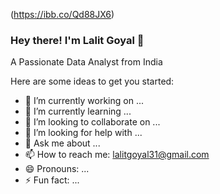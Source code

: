 (https://ibb.co/Qd88JX6)
### Hey there! I'm Lalit Goyal 👋

 A Passionate Data Analyst from India

Here are some ideas to get you started:

- 🔭 I’m currently working on ...
- 🌱 I’m currently learning ...
- 👯 I’m looking to collaborate on ...
- 🤔 I’m looking for help with ...
- 💬 Ask me about ...
- 📫 How to reach me: lalitgoyal31@gmail.com
- 😄 Pronouns: ...
- ⚡ Fun fact: ...
 
